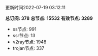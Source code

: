 更新时间2022-07-19 03:12:11

**总订阅: 378**
**总节点: 15532**
**有效节点: 3289**
- ss节点: 991
- ssr节点: 13
- v2ray节点: 1948
- trojan节点: 337
